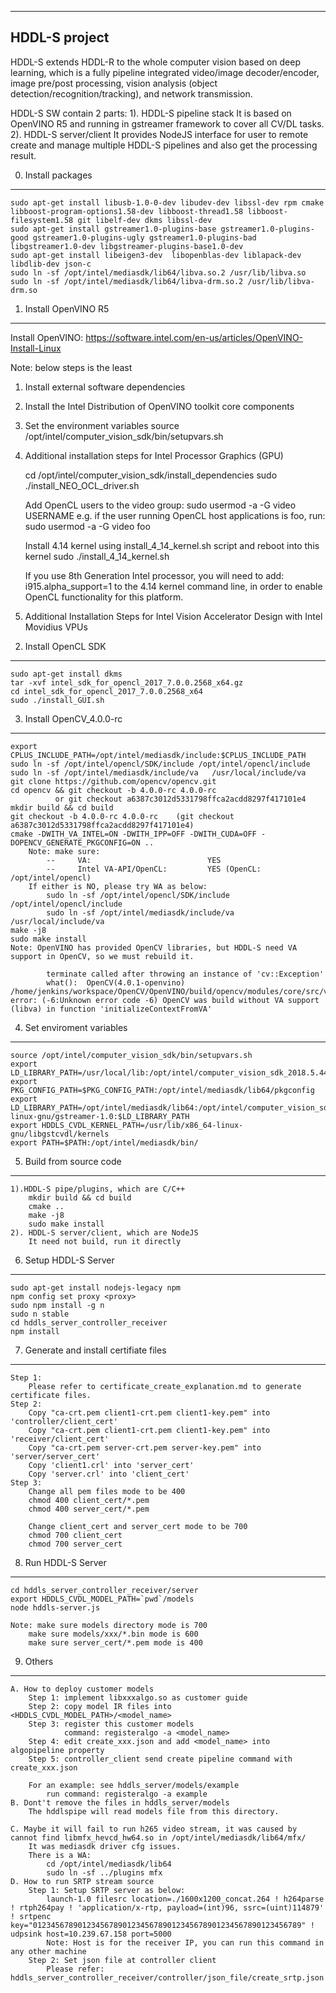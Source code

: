 --------------
HDDL-S project
-------------

HDDL-S extends HDDL-R to the whole computer vision based on deep learning, which is a fully pipeline integrated video/image decoder/encoder, image pre/post processing, vision analysis (object detection/recognition/tracking), and network transmission.

HDDL-S SW contain 2 parts: 
1). HDDL-S pipeline stack
	It is based on OpenVINO R5 and running in gstreamer framework to cover all CV/DL tasks.
2). HDDL-S server/client
	It provides NodeJS interface for user to remote create and manage multiple HDDL-S pipelines and also get the processing result.


0. Install packages
-------------------
	sudo apt-get install libusb-1.0-0-dev libudev-dev libssl-dev rpm cmake libboost-program-options1.58-dev libboost-thread1.58 libboost-filesystem1.58 git libelf-dev dkms libssl-dev
	sudo apt-get install gstreamer1.0-plugins-base gstreamer1.0-plugins-good gstreamer1.0-plugins-ugly gstreamer1.0-plugins-bad libgstreamer1.0-dev libgstreamer-plugins-base1.0-dev
	sudo apt-get install libeigen3-dev  libopenblas-dev liblapack-dev libdlib-dev json-c
	sudo ln -sf /opt/intel/mediasdk/lib64/libva.so.2 /usr/lib/libva.so
	sudo ln -sf /opt/intel/mediasdk/lib64/libva-drm.so.2 /usr/lib/libva-drm.so

1. Install OpenVINO R5
----------------------
Install OpenVINO: https://software.intel.com/en-us/articles/OpenVINO-Install-Linux

Note: below steps is the least
1) Install external software dependencies
2) Install the Intel Distribution of OpenVINO toolkit core components 
3) Set the environment variables
   source /opt/intel/computer_vision_sdk/bin/setupvars.sh
4) Additional installation steps for Intel Processor Graphics (GPU) 

	cd /opt/intel/computer_vision_sdk/install_dependencies
	sudo ./install_NEO_OCL_driver.sh

	Add OpenCL users to the video group: 
	sudo usermod -a -G video USERNAME
		e.g. if the user running OpenCL host applications is foo, run: sudo usermod -a -G video foo

	Install 4.14 kernel using install_4_14_kernel.sh script and reboot into this kernel
	sudo ./install_4_14_kernel.sh

	If you use 8th Generation Intel processor, you will need to add:
		i915.alpha_support=1
	to the 4.14 kernel command line, in order to enable OpenCL functionality for this platform.

5) Additional Installation Steps for Intel Vision Accelerator Design with Intel Movidius VPUs

2. Install OpenCL SDK
---------------------
	sudo apt-get install dkms
	tar -xvf intel_sdk_for_opencl_2017_7.0.0.2568_x64.gz
	cd intel_sdk_for_opencl_2017_7.0.0.2568_x64
	sudo ./install_GUI.sh

3. Install OpenCV_4.0.0-rc
--------------------------
	export CPLUS_INCLUDE_PATH=/opt/intel/mediasdk/include:$CPLUS_INCLUDE_PATH
	sudo ln -sf /opt/intel/opencl/SDK/include /opt/intel/opencl/include
	sudo ln -sf /opt/intel/mediasdk/include/va   /usr/local/include/va
	git clone https://github.com/opencv/opencv.git
	cd opencv && git checkout -b 4.0.0-rc 4.0.0-rc
	          or git checkout a6387c3012d5331798ffca2acdd8297f417101e4
	mkdir build && cd build
	git checkout -b 4.0.0-rc 4.0.0-rc    (git checkout a6387c3012d5331798ffca2acdd8297f417101e4)
	cmake -DWITH_VA_INTEL=ON -DWITH_IPP=OFF -DWITH_CUDA=OFF -DOPENCV_GENERATE_PKGCONFIG=ON ..
		Note: make sure:
			--     VA:                          YES
			--     Intel VA-API/OpenCL:         YES (OpenCL: /opt/intel/opencl)
		If either is NO, please try WA as below:
			sudo ln -sf /opt/intel/opencl/SDK/include /opt/intel/opencl/include
			sudo ln -sf /opt/intel/mediasdk/include/va   /usr/local/include/va
	make -j8
	sudo make install
	Note: OpenVINO has provided OpenCV libraries, but HDDL-S need VA support in OpenCV, so we must rebuild it. 
          
			terminate called after throwing an instance of 'cv::Exception'
			what():  OpenCV(4.0.1-openvino) /home/jenkins/workspace/OpenCV/OpenVINO/build/opencv/modules/core/src/va_intel.cpp:51: error: (-6:Unknown error code -6) OpenCV was build without VA support (libva) in function 'initializeContextFromVA'


4. Set enviroment variables
---------------------------
	source /opt/intel/computer_vision_sdk/bin/setupvars.sh
	export LD_LIBRARY_PATH=/usr/local/lib:/opt/intel/computer_vision_sdk_2018.5.445/deployment_tools/inference_engine/external/hddl/lib:$LD_LIBRARY_PATH
	export PKG_CONFIG_PATH=$PKG_CONFIG_PATH:/opt/intel/mediasdk/lib64/pkgconfig
	export LD_LIBRARY_PATH=/opt/intel/mediasdk/lib64:/opt/intel/computer_vision_sdk/inference_engine/lib/ubuntu_16.04/intel64:/opt/intel/computer_vision_sdk_2018.5.445/deployment_tools/inference_engine/external/omp/lib:/usr/lib/x86_64-linux-gnu/gstreamer-1.0:$LD_LIBRARY_PATH
	export HDDLS_CVDL_KERNEL_PATH=/usr/lib/x86_64-linux-gnu/libgstcvdl/kernels
	export PATH=$PATH:/opt/intel/mediasdk/bin/

5. Build from source code 
-------------------------
  
	1).HDDL-S pipe/plugins, which are C/C++ 
		mkdir build && cd build
		cmake ..
		make -j8
		sudo make install
	2). HDDL-S server/client, which are NodeJS 
		It need not build, run it directly 

6. Setup HDDL-S Server
----------------------
	sudo apt-get install nodejs-legacy npm
	npm config set proxy <proxy>
	sudo npm install -g n
	sudo n stable
	cd hddls_server_controller_receiver
	npm install

7. Generate and install certifiate files
----------------------------------------
	Step 1: 
		Please refer to certificate_create_explanation.md to generate certificate files.
	Step 2: 
		Copy "ca-crt.pem client1-crt.pem client1-key.pem" into 'controller/client_cert'
		Copy "ca-crt.pem client1-crt.pem client1-key.pem" into 'receiver/client_cert'
		Copy "ca-crt.pem server-crt.pem server-key.pem" into 'server/server_cert'
		Copy 'client1.crl' into 'server_cert'
		Copy 'server.crl' into 'client_cert'
	Step 3:
		Change all pem files mode to be 400
		chmod 400 client_cert/*.pem
		chmod 400 server_cert/*.pem
		
		Change client_cert and server_cert mode to be 700
		chmod 700 client_cert
		chmod 700 server_cert

8. Run HDDL-S Server
---------------------
	cd hddls_server_controller_receiver/server
	export HDDLS_CVDL_MODEL_PATH=`pwd`/models
	node hddls-server.js

	Note: make sure models directory mode is 700
		make sure models/xxx/*.bin mode is 600
		make sure server_cert/*.pem mode is 400


9. Others
----------
	A. How to deploy customer models
		Step 1: implement libxxxalgo.so as customer guide
		Step 2: copy model IR files into <HDDLS_CVDL_MODEL_PATH>/<model_name>
		Step 3: register this customer models
				command: registeralgo -a <model_name>
		Step 4: edit create_xxx.json and add <model_name> into algopipeline property
		Step 5: controller_client send create pipeline command with create_xxx.json

		For an example: see hddls_server/models/example
			run command: registeralgo -a example
	B. Dont't remove the files in hddls_server/models
		The hddlspipe will read models file from this directory.

	C. Maybe it will fail to run h265 video stream, it was caused by cannot find libmfx_hevcd_hw64.so in /opt/intel/mediasdk/lib64/mfx/
		It was mediasdk driver cfg issues.
		There is a WA:
			cd /opt/intel/mediasdk/lib64
			sudo ln -sf ../plugins mfx
	D. How to run SRTP stream source
		Step 1: Setup SRTP server as below:
			launch-1.0 filesrc location=./1600x1200_concat.264 ! h264parse ! rtph264pay ! 'application/x-rtp, payload=(int)96, ssrc=(uint)114879' ! srtpenc key="012345678901234567890123456789012345678901234567890123456789" ! udpsink host=10.239.67.158 port=5000
			Note: Host is for the receiver IP, you can run this command in any other machine
		Step 2: Set json file at controller client
			Please refer: hddls_server_controller_receiver/controller/json_file/create_srtp.json



